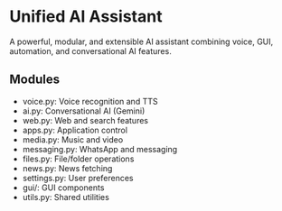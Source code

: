 # Unified AI Assistant

A powerful, modular, and extensible AI assistant combining voice, GUI, automation, and conversational AI features.

## Modules

- voice.py: Voice recognition and TTS
- ai.py: Conversational AI (Gemini)
- web.py: Web and search features
- apps.py: Application control
- media.py: Music and video
- messaging.py: WhatsApp and messaging
- files.py: File/folder operations
- news.py: News fetching
- settings.py: User preferences
- gui/: GUI components
- utils.py: Shared utilities
